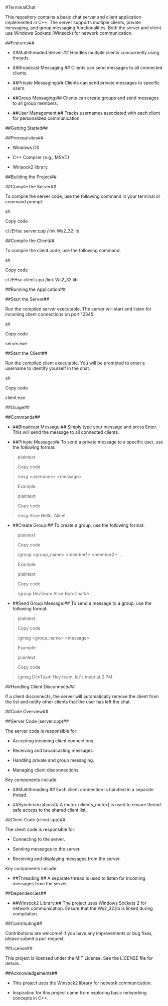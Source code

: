 #TerminalChat

This repository contains a basic chat server and client application
implemented in C++. The server supports multiple clients, private
messaging, and group messaging functionalities. Both the server and
client use Windows Sockets (Winsock) for network communication.

##Features##

-   ##Multithreaded Server:## Handles multiple clients concurrently
    using threads.

-   ##Broadcast Messaging:## Clients can send messages to all connected
    clients.

-   ##Private Messaging:## Clients can send private messages to specific
    users.

-   ##Group Messaging:## Clients can create groups and send messages to
    all group members.

-   ##User Management:## Tracks usernames associated with each client
    for personalized communication.

##Getting Started##

##Prerequisites##

-   Windows OS

-   C++ Compiler (e.g., MSVC)

-   Winsock2 library

##Building the Project##

##Compile the Server##

To compile the server code, use the following command in your terminal
or command prompt:

sh

Copy code

cl /EHsc server.cpp /link Ws2_32.lib

##Compile the Client##

To compile the client code, use the following command:

sh

Copy code

cl /EHsc client.cpp /link Ws2_32.lib

##Running the Application##

##Start the Server##

Run the compiled server executable. The server will start and listen for
incoming client connections on port 12345.

sh

Copy code

server.exe

##Start the Client##

Run the compiled client executable. You will be prompted to enter a
username to identify yourself in the chat.

sh

Copy code

client.exe

##Usage##

##Commands##

-   ##Broadcast Message:## Simply type your message and press Enter.
    This will send the message to all connected clients.

-   ##Private Message:## To send a private message to a specific user,
    use the following format:

> plaintext
>
> Copy code
>
> /msg \<username\> \<message\>
>
> Example:
>
> plaintext
>
> Copy code
>
> /msg Alice Hello, Alice!

-   ##Create Group:## To create a group, use the following format:

> plaintext
>
> Copy code
>
> /group \<group_name\> \<member1\> \<member2\> \...
>
> Example:
>
> plaintext
>
> Copy code
>
> /group DevTeam Alice Bob Charlie

-   ##Send Group Message:## To send a message to a group, use the
    following format:

> plaintext
>
> Copy code
>
> /gmsg \<group_name\> \<message\>
>
> Example:
>
> plaintext
>
> Copy code
>
> /gmsg DevTeam Hey team, let\'s meet at 2 PM.

##Handling Client Disconnects##

If a client disconnects, the server will automatically remove the client
from the list and notify other clients that the user has left the chat.

##Code Overview##

##Server Code (server.cpp)##

The server code is responsible for:

-   Accepting incoming client connections.

-   Receiving and broadcasting messages.

-   Handling private and group messaging.

-   Managing client disconnections.

Key components include:

-   ##Multithreading:## Each client connection is handled in a separate
    thread.

-   ##Synchronization:## A mutex (clients_mutex) is used to ensure
    thread-safe access to the shared client list.

##Client Code (client.cpp)##

The client code is responsible for:

-   Connecting to the server.

-   Sending messages to the server.

-   Receiving and displaying messages from the server.

Key components include:

-   ##Threading:## A separate thread is used to listen for incoming
    messages from the server.

##Dependencies##

-   ##Winsock2 Library:## The project uses Windows Sockets 2 for network
    communication. Ensure that the Ws2_32.lib is linked during
    compilation.

##Contributing##

Contributions are welcome! If you have any improvements or bug fixes,
please submit a pull request.

##License##

This project is licensed under the MIT License. See the LICENSE file for
details.

##Acknowledgements##

-   This project uses the Winsock2 library for network communication.

-   Inspiration for this project came from exploring basic networking
    concepts in C++.
